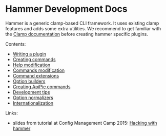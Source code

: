 Hammer Development Docs
=======================

Hammer is a generic clamp-based CLI framework. It uses existing clamp features and adds some extra utilities.
We recommend to get familiar with the [Clamp documentation](https://github.com/mdub/clamp/#quick-start)
before creating hammer specific plugins.

Contents:
 - [Writing a plugin](writing_a_plugin.md#writing-your-own-hammer-plugin)
 - [Creating commands](creating_commands.md#create-your-first-command)
 - [Help modification](help_modification.md#modify-an-existing-help)
 - [Commands modification](commands_modification.md#modify-an-existing-command)
 - [Command extensions](commands_extension.md#extend-an-existing-command)
 - [Option builders](option_builders.md#option-builders)
 - [Creating ApiPie commands](creating_apipie_commands.md#creating-commands-for-restful-api-with-apipie)
 - [Development tips](development_tips.md#development-tips)
 - [Option normalizers](option_normalizers.md#option-normalizers)
 - [Internationalization](i18n.md#internationalization)

Links:
 - slides from tutorial at Config Management Camp 2015: [Hacking with hammer](https://tstrachota.fedorapeople.org/slides/hacking_with_hammer/)
